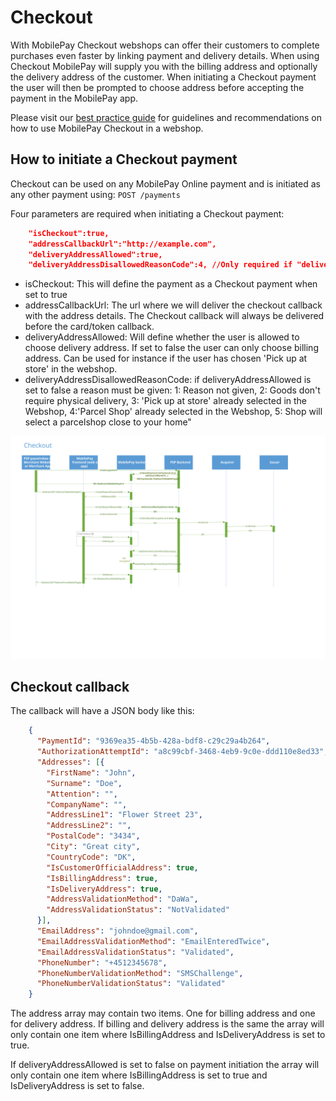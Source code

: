 # Checkout

With MobilePay Checkout webshops can offer their customers to complete purchases even faster by linking payment and delivery details. When using Checkout MobilePay will supply you with the billing address and optionally the delivery address of the customer. When initiating a Checkout payment the user will then be prompted to choose address before accepting the payment in the MobilePay app.

Please visit our [best practice guide](/docs/online/features/checkout-best-practice) for guidelines and recommendations on how to use MobilePay Checkout in a webshop.

## How to initiate a Checkout payment

Checkout can be used on any MobilePay Online payment and is initiated as any other payment using:
`POST /payments`

Four parameters are required when initiating a Checkout payment:

```json title="Request body example"
    "isCheckout":true,
    "addressCallbackUrl":"http://example.com",
    "deliveryAddressAllowed":true,
    "deliveryAddressDisallowedReasonCode":4, //Only required if "deliveryAddressAllowed":false.
```

* isCheckout: This will define the payment as a Checkout payment when set to true
* addressCallbackUrl: The url where we will deliver the checkout callback with the address details. The Checkout callback will always be delivered before the card/token callback.
* deliveryAddressAllowed: Will define whether the user is allowed to choose delivery address. If set to false the user can only choose billing address. Can be used for instance if the user has chosen 'Pick up at store' in the webshop.
* deliveryAddressDisallowedReasonCode: if deliveryAddressAllowed is set to false a reason must be given:
1: Reason not given, 2: Goods don't require physical delivery, 3: 'Pick up at store' already selected in the Webshop, 4:'Parcel Shop' already selected in the Webshop, 5: Shop will select a parcelshop close to your home"

[![checkout sequence diagram](/img/checkout-sequence-diagram.svg)](/img/checkout-sequence-diagram.svg)

## Checkout callback

The callback will have a JSON body like this:

```json title="Checkout callback example"
    {
      "PaymentId": "9369ea35-4b5b-428a-bdf8-c29c29a4b264",
      "AuthorizationAttemptId": "a8c99cbf-3468-4eb9-9c0e-ddd110e8ed33",
      "Addresses": [{
        "FirstName": "John",
        "Surname": "Doe",
        "Attention": "",
        "CompanyName": "",
        "AddressLine1": "Flower Street 23",
        "AddressLine2": "",
        "PostalCode": "3434",
        "City": "Great city",
        "CountryCode": "DK",
        "IsCustomerOfficialAddress": true,
        "IsBillingAddress": true,
        "IsDeliveryAddress": true,
        "AddressValidationMethod": "DaWa",
        "AddressValidationStatus": "NotValidated"
      }],
      "EmailAddress": "johndoe@gmail.com",
      "EmailAddressValidationMethod": "EmailEnteredTwice",
      "EmailAddressValidationStatus": "Validated",
      "PhoneNumber": "+4512345678",
      "PhoneNumberValidationMethod": "SMSChallenge",
      "PhoneNumberValidationStatus": "Validated"
    }
```

The address array may contain two items. One for billing address and one for delivery address. If billing and delivery address is the same the array will only contain one item where IsBillingAddress and IsDeliveryAddress is set to true.

If deliveryAddressAllowed is set to false on payment initiation the array will only contain one item where IsBillingAddress is set to true and IsDeliveryAddress is set to false.
